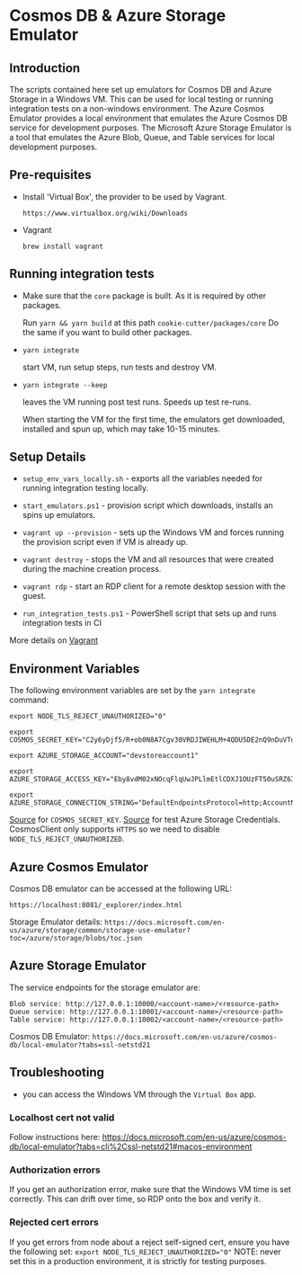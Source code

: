 # Cosmos DB & Azure Storage Emulator

## Introduction

The scripts contained here set up emulators for Cosmos DB and Azure Storage in a Windows VM. This can be used for local testing or running integration tests on a non-windows environment. The Azure Cosmos Emulator provides a local environment that emulates the Azure Cosmos DB service for development purposes. The Microsoft Azure Storage Emulator is a tool that emulates the Azure Blob, Queue, and Table services for local development purposes.

## Pre-requisites

-   Install 'Virtual Box', the provider to be used by Vagrant.

    `https://www.virtualbox.org/wiki/Downloads`

*   Vagrant

    `brew install vagrant`

## Running integration tests

-   Make sure that the `core` package is built. As it is required by other packages.

    Run `yarn && yarn build` at this path `cookie-cutter/packages/core`
    Do the same if you want to build other packages.

-   `yarn integrate`

    start VM, run setup steps, run tests and destroy VM.

-   `yarn integrate --keep`

    leaves the VM running post test runs. Speeds up test re-runs.

    When starting the VM for the first time, the emulators get downloaded, installed and spun up, which may take 10-15 minutes.

## Setup Details

-   `setup_env_vars_locally.sh` - exports all the variables needed for running integration testing locally.

-   `start_emulators.ps1` - provision script which downloads, installs an spins up emulators.

-   `vagrant up --provision` - sets up the Windows VM and forces running the provision script even if VM is already up.

-   `vagrant destroy` - stops the VM and all resources that were created during the machine creation process.

-   `vagrant rdp` - start an RDP client for a remote desktop session with the guest.

-   `run_integration_tests.ps1` - PowerShell script that sets up and runs integration tests in CI

More details on [Vagrant](https://www.vagrantup.com/docs/cli)

## Environment Variables

The following environment variables are set by the `yarn integrate` command:

    export NODE_TLS_REJECT_UNAUTHORIZED="0"

    export COSMOS_SECRET_KEY="C2y6yDjf5/R+ob0N8A7Cgv30VRDJIWEHLM+4QDU5DE2nQ9nDuVTqobD4b8mGGyPMbIZnqyMsEcaGQy67XIw/Jw=="

    export AZURE_STORAGE_ACCOUNT="devstoreaccount1"

    export AZURE_STORAGE_ACCESS_KEY="Eby8vdM02xNOcqFlqUwJPLlmEtlCDXJ1OUzFT50uSRZ6IFsuFq2UVErCz4I6tq/K1SZFPTOtr/KBHBeksoGMGw=="

    export AZURE_STORAGE_CONNECTION_STRING="DefaultEndpointsProtocol=http;AccountName=devstoreaccount1;AccountKey=Eby8vdM02xNOcqFlqUwJPLlmEtlCDXJ1OUzFT50uSRZ6IFsuFq2UVErCz4I6tq/K1SZFPTOtr/KBHBeksoGMGw==;BlobEndpoint=http://127.0.0.1:10000/devstoreaccount1;TableEndpoint=http://127.0.0.1:10002/devstoreaccount1;QueueEndpoint=http://127.0.0.1:10001/devstoreaccount1;"

[Source](https://docs.microsoft.com/en-us/azure/cosmos-db/local-emulator?tabs=cli%2Cssl-netstd21) for `COSMOS_SECRET_KEY`. [Source](https://docs.microsoft.com/en-us/azure/storage/common/storage-use-emulator) for test Azure Storage Credentials. CosmosClient only supports `HTTPS` so we need to disable `NODE_TLS_REJECT_UNAUTHORIZED`.

## Azure Cosmos Emulator

Cosmos DB emulator can be accessed at the following URL:

    https://localhost:8081/_explorer/index.html

Storage Emulator details: `https://docs.microsoft.com/en-us/azure/storage/common/storage-use-emulator?toc=/azure/storage/blobs/toc.json`

## Azure Storage Emulator

The service endpoints for the storage emulator are:

    Blob service: http://127.0.0.1:10000/<account-name>/<resource-path>
    Queue service: http://127.0.0.1:10001/<account-name>/<resource-path>
    Table service: http://127.0.0.1:10002/<account-name>/<resource-path>

Cosmos DB Emulator: `https://docs.microsoft.com/en-us/azure/cosmos-db/local-emulator?tabs=ssl-netstd21`

## Troubleshooting

-   you can access the Windows VM through the `Virtual Box` app.

### Localhost cert not valid

Follow instructions here:
https://docs.microsoft.com/en-us/azure/cosmos-db/local-emulator?tabs=cli%2Cssl-netstd21#macos-environment

### Authorization errors

If you get an authorization error, make sure that the Windows VM time is set correctly. This can drift over time, so RDP onto the box and verify it.

### Rejected cert errors

If you get errors from node about a reject self-signed cert, ensure you have the following set:
`export NODE_TLS_REJECT_UNAUTHORIZED="0"`
NOTE: never set this in a production environment, it is strictly for testing purposes.
